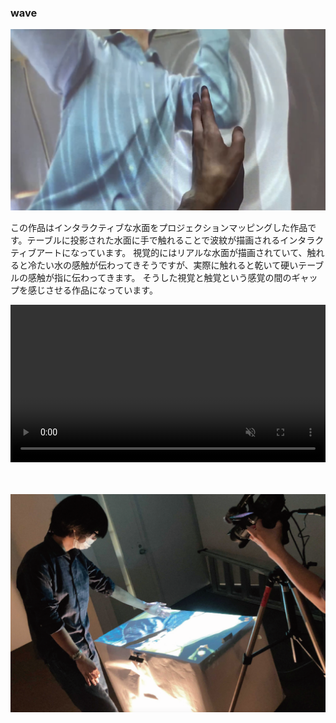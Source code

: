 ### wave


!["wave画像"](../pics/wave_main.jpg)

この作品はインタラクティブな水面をプロジェクションマッピングした作品です。テーブルに投影された水面に手で触れることで波紋が描画されるインタラクティブアートになっています。
視覚的にはリアルな水面が描画されていて、触れると冷たい水の感触が伝わってきそうですが、実際に触れると乾いて硬いテーブルの感触が指に伝わってきます。
そうした視覚と触覚という感覚の間のギャップを感じさせる作品になっています。


<video controls playsinline autoplay loop muted="true" src="../pics/wave.mp4" type="video/webm" width="100%">
 Sorry, your browser doesn't support embedded videos.
</video>

<br>
<br>
<br>

!["wave画像2"](../pics/wave_2.png)